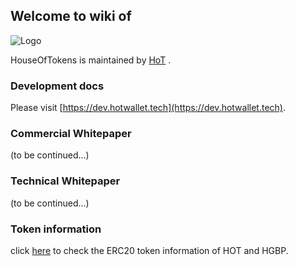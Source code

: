## Welcome to wiki of
![Logo](https://www.hotwallet.tech/i/logo.jpg)

HouseOfTokens is maintained by [HoT](https://hotwallet.tech/ ) .

### Development docs
Please visit [https://dev.hotwallet.tech](https://dev.hotwallet.tech).

### Commercial Whitepaper
(to be continued...)

### Technical Whitepaper
(to be continued...)

### Token information
click [here](erc20.md) to check the ERC20 token information of HOT and HGBP.

